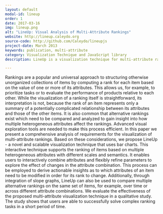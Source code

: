 ```yaml
---
layout: default
modal-id: lineup
order: 1
date: 2017-03-16
img: lineup.png
alt: "LineUp: Visual Analysis of Multi-Attribute Rankings"
website: http://lineup.caleydo.org
source-code: http://github.com/Caleydo/lineupjs
project-date: March 2013
keywords: publication, multi-attribute
category: Visualization Technique and JavaScript library
description: LineUp is a visualization technique for multi-attribute rankings. It is implemented as reusable JavaScript library hosted on Github. It won the best paper award out of 152 submissions at IEEE InfoVis 2013.

---
```


Rankings are a popular and universal approach to structuring otherwise unorganized collections of items by computing a rank for each item based on the value of one or more of its attributes. This allows us, for example, to prioritize tasks or to evaluate the performance of products relative to each other. While the visualization of a ranking itself is straightforward, its interpretation is not, because the rank of an item represents only a summary of a potentially complicated relationship between its attributes and those of the other items. It is also common that alternative rankings exist which need to be compared and analyzed to gain insight into how multiple heterogeneous attributes affect the rankings. Advanced visual exploration tools are needed to make this process efficient. In this paper we present a comprehensive analysis of requirements for the visualization of multi-attribute rankings. Based on these considerations, we propose LineUp - a novel and scalable visualization technique that uses bar charts. This interactive technique supports the ranking of items based on multiple heterogeneous attributes with different scales and semantics. It enables users to interactively combine attributes and flexibly refine parameters to explore the effect of changes in the attribute combination. This process can be employed to derive actionable insights as to which attributes of an item need to be modified in order for its rank to change. Additionally, through integration of slope graphs, LineUp can also be used to compare multiple alternative rankings on the same set of items, for example, over time or across different attribute combinations. We evaluate the effectiveness of the proposed multi-attribute visualization technique in a qualitative study. The study shows that users are able to successfully solve complex ranking tasks in a short period of time.
